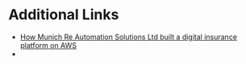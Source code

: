 # Additional Links
- [How Munich Re Automation Solutions Ltd built a digital insurance platform on AWS](https://aws.amazon.com/blogs/architecture/how-munich-re-automation-solutions-ltd-built-a-digital-insurance-platform-on-aws/)
- 